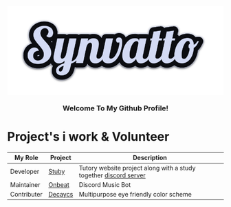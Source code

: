 <h3 align="center">
  <img align="center" src="synvatto.png">
	<br>
	<br>
  Welcome To My Github Profile!
</h3>

# Project's i work & Volunteer

| My Role       | Project                     | Description   |
| ------------- | -------------               |---------------|
| Developer     | [Stuby](https://stuby.org)  | Tutory website project along with a study together [discord server](discord.gg/university)               |
| Maintainer    | [Onbeat](https://onbeat.me) | Discord Music Bot               |
| Contributer | [Decaycs](https://github.com/decaycs) | Multipurpose eye friendly color scheme |
